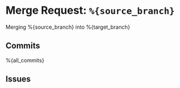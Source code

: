 # Merge Request: `%{source_branch}`

Merging %{source_branch} into %{target_branch}

## Commits

%{all_commits}

<!-- List Related Issue URLs here -->

## Issues